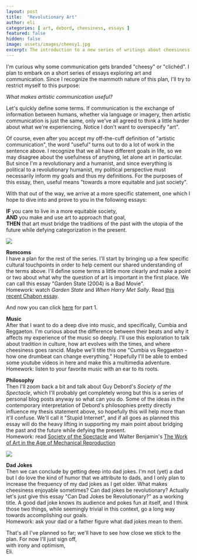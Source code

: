 ```yaml
---
layout: post
title:  "Revolutionary Art"
author: eli
categories: [ art, debord, cheesiness, essays ]
featured: false
hidden: false
image: assets/images/cheesy1.jpg
excerpt: The introduction to a new series of writings about cheesiness and communication
---
```


I'm curious why some communication gets branded "cheesy" or "clichéd". I plan to embark on a short series of essays exploring art and communication. Since I recognize the mammoth nature of this plan, I'll try to restrict myself to this purpose:

_What makes artistic communication useful?_

Let's quickly define some terms. If communication is the exchange of information between humans, whether via language or imagery, then artistic communication is just the same, only we've all agreed to think a little harder about what we're experiencing. Notice I don't want to overspecify "art".

Of course, even after you accept my off-the-cuff definition of "artistic communication", the word "useful" turns out to do a lot of work in the sentence above. I recognize that we all have different goals in life, so we may disagree about the usefulness of anything, let alone art in particular. But since I'm a revolutionary and a humanist, and since everything is political to a revolutionary humanist, my political perspective must necessarily inform my goals and thus my definitions. For the purposes of this essay, then, useful means "towards a more equitable and just society".

With that out of the way, we arrive at a more specific statement, one which I hope to dive into and prove to you in the following essays:

**IF** you care to live in a more equitable society,  
**AND** you make and use art to approach that goal,  
**THEN** that art must bridge the traditions of the past with the utopia of the future while defying categorization in the present.

![]({{site.baseurl}}/assets/images/cheesy2.jpg)

**Romcoms**  
I have a plan for the rest of the series. I'll start by bringing up a few specific cultural touchpoints in order to help cement our shared understanding of the terms above. I'll define some terms a little more clearly and make a point or two about what why the question of art is important in the first place. We can call this essay "Garden State (2004) is a Bad Movie".  
Homework: watch _Garden State_ and _When Harry Met Sally_. Read [this recent Chabon essay](https://www.theparisreview.org/blog/2019/09/23/whats-the-point/).

And now you can click [here]({{site.baseurl}}/blog/cheesiness2/) for part 1.

**Music**  
After that I want to do a deep dive into music, and specifically, Cumbia and Reggaeton. I'm curious about the difference between their beats and why it affects my experience of the music so deeply. I'll use this exploration to talk about tradition in culture, how art evolves with the times, and where cheesiness goes rancid. Maybe we'll title this one "Cumbia vs Reggaeton - how one drumbeat can change everything." Hopefully I'll be able to embed some youtube videos in here and make this a multimedia adventure.  
Homework: listen to your favorite music with an ear to its roots.

**Philosophy**  
Then I'll zoom back a bit and talk about Guy Debord's *Society of the Spectacle*, which I'll probably get completely wrong but this is a series of personal blog posts anyway so what can you do. Some of the ideas in the contemporary interpretation of Debord's philosophies pretty directly influence my thesis statement above, so hopefully this will help more than it'll confuse. We'll call it "Stupid Internet", and if all goes as planned this essay will do the heavy lifting in supporting my main point about bridging the past and the future while defying the present.  
Homework: read [Society of the Spectacle](https://www.marxists.org/reference/archive/debord/society.htm) and Walter Benjamin's [The Work of Art in the Age of Mechanical Reproduction](https://www.marxists.org/reference/subject/philosophy/works/ge/benjamin.htm)

![]({{site.baseurl}}/assets/images/cheesy3.jpg)

**Dad Jokes**  
Then we can conclude by getting deep into dad jokes. I'm not (yet) a dad but I do love the kind of humor that we attribute to dads, and I only plan to increase the frequency of my dad jokes as I get older. What makes cheesiness enjoyable sometimes? Can dad jokes be revolutionary? Actually let's just give this essay "Can Dad Jokes be Revolutionary?" as a working title. A good dad joke knows its audience and pokes fun at itself, and I think those two things, while seemingly trivial in this context, go a long way towards accomplishing our goals.  
Homework: ask your dad or a father figure what dad jokes mean to them.

That's all I've planned so far; we'll have to see how close we stick to the plan. For now I'll just sign off,  
with irony and optimism,  
Eli.